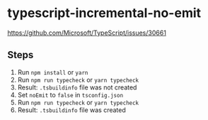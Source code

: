 # typescript-incremental-no-emit
https://github.com/Microsoft/TypeScript/issues/30661
## Steps
1. Run `npm install` or `yarn`
2. Run `npm run typecheck` or `yarn typecheck`
3. Result: `.tsbuildinfo` file was not created
4. Set `noEmit` to `false` in `tsconfig.json`
5. Run `npm run typecheck` or `yarn typecheck`
6. Result: `.tsbuildinfo` file was created
